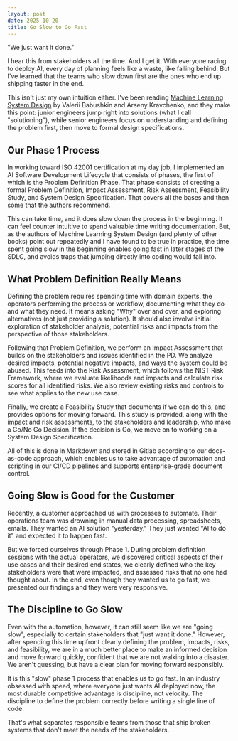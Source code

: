```yaml
---
layout: post
date: 2025-10-20
title: Go Slow to Go Fast
---
```


"We just want it done." 

I hear this from stakeholders all the time. And I get it. With everyone racing to deploy AI, every day of planning feels like a waste, like falling behind. But I've learned that the teams who slow down first are the ones who end up shipping faster in the end.

This isn't just my own intuition either. I've been reading [Machine Learning System Design](https://www.manning.com/books/machine-learning-system-design) by Valerii Babushkin and Arseny Kravchenko, and they make this point: junior engineers jump right into solutions (what I call "solutioning"), while senior engineers focus on understanding and defining the problem first, then move to formal design specifications.

## Our Phase 1 Process

In working toward ISO 42001 certification at my day job, I implemented an AI Software Development Lifecycle that consists of phases, the first of which is the Problem Definition Phase. That phase consists of creating a formal Problem Definition, Impact Assessment, Risk Assessment, Feasibility Study, and System Design Specification. That covers all the bases and then some that the authors recommend. 

This can take time, and it does slow down the process in the beginning. It can feel counter intuitive to spend valuable time writing documentation. But, as the authors of Machine Learning System Design (and plenty of other books) point out repeatedly and I have found to be true in practice, the time spent going slow in the beginning enables going fast in later stages of the SDLC, and avoids traps that jumping directly into coding would fall into.

## What Problem Definition Really Means

Defining the problem requires spending time with domain experts, the operators performing the process or workflow, documenting what they do and what they need. It means asking "Why" over and over, and exploring alternatives (not just providing a solution). It should also involve initial exploration of stakeholder analysis, potential risks and impacts from the perspective of those stakeholders. 

Following that Problem Definition, we perform an Impact Assessment that builds on the stakeholders and issues identified in the PD. We analyze desired impacts, potential negative impacts, and ways the system could be abused. This feeds into the Risk Assessment, which follows the NIST Risk Framework, where we evaluate likelihoods and impacts and calculate risk scores for all identified risks. We also review existing risks and controls to see what applies to the new use case. 

Finally, we create a Feasibility Study that documents if we can do this, and provides options for moving forward. This study is provided, along with the impact and risk assessments, to the stakeholders and leadership, who make a Go/No Go Decision. If the decision is Go, we move on to working on a System Design Specification.

All of this is done in Markdown and stored in Gitlab according to our docs-as-code approach, which enables us to take advantage of automation and scripting in our CI/CD pipelines and supports enterprise-grade document control.

## Going Slow is Good for the Customer

Recently, a customer approached us with processes to automate. Their operations team was drowning in manual data processing, spreadsheets, emails. They wanted an AI solution "yesterday." They just wanted "AI to do it" and expected it to happen fast.

But we forced ourselves through Phase 1. During problem definition sessions with the actual operators, we discovered critical aspects of their use cases and their desired end states, we clearly defined who the key stakeholders were that were impacted, and assessed risks that no one had thought about. In the end, even though they wanted us to go fast, we presented our findings and they were very responsive. 

## The Discipline to Go Slow

Even with the automation, however, it can still seem like we are "going slow", especially to certain stakeholders that "just want it done." However, after spending this time upfront clearly defining the problem, impacts, risks, and feasibility, we are in a much better place to make an informed decision and move forward quickly, confident that we are not walking into a disaster. We aren't guessing, but have a clear plan for moving forward responsibly.

It is this "slow" phase 1 process that enables us to go fast. In an industry obsessed with speed, where everyone just wants AI deployed now, the most durable competitive advantage is discipline, not velocity. The discipline to define the problem correctly before writing a single line of code. 

That's what separates responsible teams from those that ship broken systems that don't meet the needs of the stakeholders.
